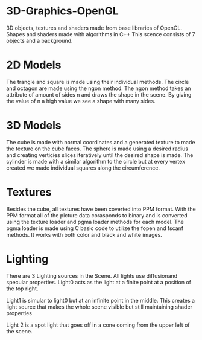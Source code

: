 # 3D-Graphics-OpenGL
3D objects, textures and shaders made from base libraries of OpenGL. Shapes and shaders made with algorithms in C++
This scence consists of 7 objects and a background.

# 2D Models
The trangle and square is made using their individual methods.
The circle and octagon are made using the ngon method. The ngon method takes an attribute of amount of sides n and draws the shape in the scene.
By giving the value of n a high value we see a shape with many sides.

# 3D Models
The cube is made with normal coordinates and a generated texture to made the texture on the cube faces.
The sphere is made using a desired radius and creating verticies slices iteratively until the desired shape is made.
The cylinder is made with a similar algorithm to the circle but at every vertex created we made individual squares along the circumference.

# Textures
Besides the cube, all textures have been coverted into PPM format.
With the PPM format all of the picture data corasponds to binary and is converted using the texture loader and pgma loader methods for each model.
The pgma loader is made using C basic code to utilize the fopen and fscanf methods. It works with both color and black and white images.

# Lighting
There are 3 Lighting sources in the Scene. All lights use diffusionand specular properties.
Light0 acts as the light at a finite point at a position of the top right.

Light1 is simular to light0 but at an infinite point in the middle. This creates a light source that makes the whole scene visible 
but still maintaining shader properties

Light 2 is a spot light that goes off in a cone coming from the upper left of the scene.
